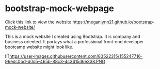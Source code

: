 # bootstrap-mock-webpage
Click this link to view the website https://meganlynn21.github.io/bootstrap-mock-website/

This is a mock website I created using Bootstrap. It is company and business oriented. It portays what a professional front-end developer bootcamp website might look like.

![]https://user-images.githubusercontent.com/83522315/155247716-96edc0bd-d0d5-465b-88c3-4c3415d6e338.PNG

